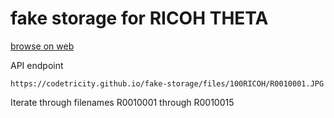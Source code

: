 # fake storage for RICOH THETA

[browse on web](https://codetricity.github.io/fake-storage/)

API endpoint

```text
https://codetricity.github.io/fake-storage/files/100RICOH/R0010001.JPG
```

Iterate through filenames R0010001 through R0010015
